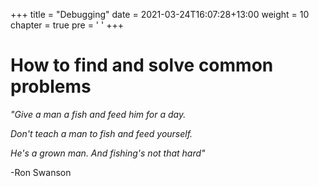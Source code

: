 +++
title = "Debugging"
date = 2021-03-24T16:07:28+13:00
weight = 10
chapter = true
pre = '<i class="fas fa-bug"></i> '
+++



# How to find and solve common problems

*"Give a man a fish and feed him for a day.* 

*Don't teach a man to fish and feed yourself.* 

*He's a grown man. And fishing's not that hard"*

  -Ron Swanson